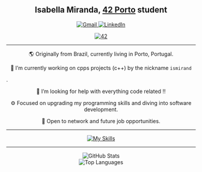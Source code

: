 <h2 align="center"><strong>Isabella Miranda</strong>, <a href="https://www.42porto.com/">42 Porto</a> student </h2>


<!-- 
LINKS AND BANNERS FOR EMAIL LINKED IN ETC centered using markdown
-->

<div align="center">
  <a href="mailto:isabellamcl@hotmail.com">
    <img src="https://img.shields.io/badge/-Gmail-%23333?style=for-the-badge&logo=gmail&logoColor=white" target="_blank" alt="Gmail">
  </a>
  <a href="LINKED IN AQUI HTTPS" target="_blank">
    <img src="https://img.shields.io/badge/-LinkedIn-%230077B5?style=for-the-badge&logo=linkedin&logoColor=white" target="_blank" alt="LinkedIn">
  </a>
</div>
<p align="center">
    <a href='https://profile.intra.42.fr/users/ismirand' target="_blank"><img alt='42' src='https://img.shields.io/badge/Porto-100000?style=flat-square&logo=42&logoColor=white&labelColor=000000&color=000000'/>
  </a>
  </p>
<!--
<p align="center">⬆️   Contact me here   ⬆️</p>
-->


--------------------------------------------------------------------------------------------------

<p align="center">🌎 Originally from Brazil, currently living in Porto, Portugal.
<p align="center">🔭 I’m currently working on cpps projects (c++) by the nickname <code>ismirand</code></p>.</p>
<p align="center">🤔 I’m looking for help with everything code related !!</p>
<p align="center">⚙️ Focused on upgrading my programming skills and diving into software development.</p>
<p align="center">💬 Open to network and future job opportunities.</p>

 
<!-- Usefull links for me and you.
LINKED IN !   
HERE     https://dev.to/arnabdeypolimi/some-useful-resources-for-github-readme-122c
         https://codemaker2016.medium.com/tips-and-tricks-to-create-an-awesome-github-profile-readme-ce3825a355c7
-->

--------------------------------------------------------------------------------------------------

<!--

<h2 align="center"><strong>🛠️ Skills</strong> </h2>

-->


<p align="center">
  <a href="https://skillicons.dev">
    <img src="https://skillicons.dev/icons?i=c,vscode,github,ps,linux" alt="My Skills">
  </a>
</p>



<!--

O teu nome guithub e depois na src o link para o repositorio
<p float="left" align="center">
    &nbsp;
  <a href="https://github.com/luis-ffe/42-common-core">
    <img src="https://github.com/luis-ffe/luis-ffe/blob/main/profile/bannerccore.png" width="400"/>
  </a>
  &nbsp;
    <a href="https://github.com/luis-ffe/42-Piscine">
    <img src="https://github.com/luis-ffe/luis-ffe/blob/main/profile/bannerpiscine.png" width="400"/>
  </a>
</p>
-->

--------------------------------------------------------------------------------------------------

<div align="center">
  <img src="https://github-readme-stats.vercel.app/api?style=for-the-badge&username=bellamiranda&count_private=true&show_icons=true&theme=transparent&hide_border=true&text_color=FFFFFF" alt="GitHub Stats">
</div>
<div align="center">
  <img src="https://github-readme-stats.vercel.app/api/top-langs/?style=for-the-badge&username=bellamiranda&layout=compact&theme=transparent&hide_border=true&text_color=FFFFFF" alt="Top Languages">
</div>

